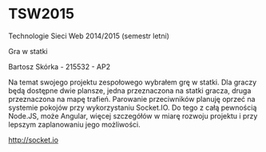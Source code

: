 # TSW2015
Technologie Sieci Web 2014/2015 (semestr letni)

Gra w statki

Bartosz Skórka - 215532 - AP2

Na temat swojego projektu zespołowego wybrałem grę w statki. Dla graczy będą dostępne dwie plansze, jedna przeznaczona na statki
gracza, druga przeznaczona na mapę trafień. Parowanie przeciwników planuję oprzeć na systemie pokojów przy wykorzystaniu
Socket.IO. Do tego z całą pewnością Node.JS, może Angular, więcej szczegółów w miarę rozwoju projektu i przy lepszym
zaplanowaniu jego możliwości.

http://socket.io
